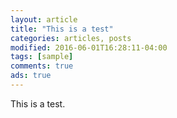 ```yaml
---
layout: article
title: "This is a test"
categories: articles, posts
modified: 2016-06-01T16:28:11-04:00
tags: [sample]
comments: true
ads: true
---
```


This is a test.
